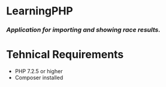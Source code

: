 # **LearningPHP**
### _Application for importing and showing race results._


# **Tehnical Requirements**


- PHP 7.2.5 or higher
- Composer installed
